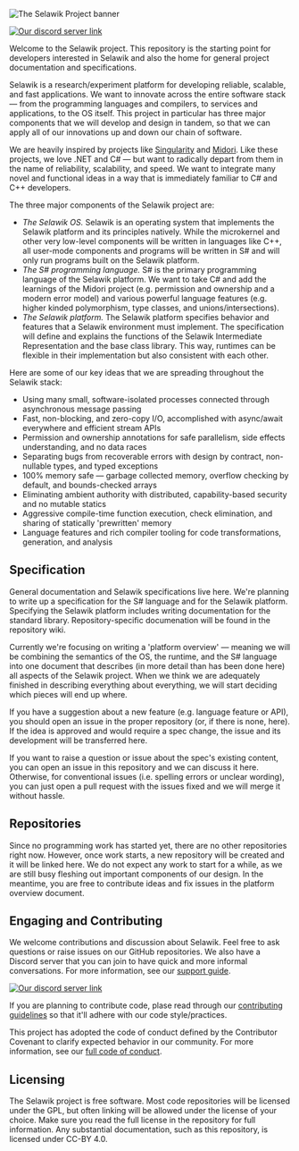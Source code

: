
![The Selawik Project banner](https://repository-images.githubusercontent.com/184154311/34c05900-7d99-11e9-92b1-c7834ce38096)

[![Our discord server link](https://discordapp.com/api/guilds/547491934055170055/widget.png?style=shield)](https://discord.gg/vZTVBxp) 

Welcome to the Selawik project. This repository is the starting point for developers interested in Selawik and also the home for general project documentation and specifications.

Selawik is a research/experiment platform for developing reliable, scalable, and fast applications. We want to innovate across the entire software stack — from the programming languages and compilers, to services and applications, to the OS itself.  This project in particular has three major components that we will develop and design in tandem, so that we can apply all of our innovations up and down our chain of software.

We are heavily inspired by projects like [Singularity](https://www.microsoft.com/en-us/research/project/singularity/) and [Midori](http://joeduffyblog.com/2015/11/03/blogging-about-midori/). Like these projects, we love .NET and C# — but want to radically depart from them in the name of reliability, scalability, and speed. We want to integrate many novel and functional ideas in a way that is immediately familiar to C# and C++ developers.

The three major components of the Selawik project are:

- *The Selawik OS.* Selawik is an operating system that implements the Selawik platform and its principles natively. While the microkernel and other very low-level components will be written in languages like C++, all user-mode components and programs will be written in S# and will only run programs built on the Selawik platform. 
- *The S# programming language.* S# is the primary programming language of the Selawik platform. We want to take C# and add the learnings of the Midori project (e.g. permission and ownership and a modern error model) and various powerful language features (e.g. higher kinded polymorphism, type classes, and unions/intersections).  
- *The Selawik platform.* The Selawik platform specifies behavior and features that a Selawik environment must implement. The specification will define and explains the functions of the Selawik Intermediate Representation and the base class library. This way, runtimes can be flexible in their implementation but also consistent with each other.

Here are some of our key ideas that we are spreading throughout the Selawik stack: 
- Using many small, software-isolated processes connected through asynchronous message passing
- Fast, non-blocking, and zero-copy I/O, accomplished with async/await everywhere and efficient stream APIs
- Permission and ownership annotations for safe parallelism, side effects understanding, and no data races
- Separating bugs from recoverable errors with design by contract, non-nullable types, and typed exceptions
- 100% memory safe — garbage collected memory, overflow checking by default, and bounds-checked arrays
- Eliminating ambient authority with distributed, capability-based security and no mutable statics 
- Aggressive compile-time function execution, check elimination, and sharing of statically 'prewritten' memory
- Language features and rich compiler tooling for code transformations, generation, and analysis

## Specification
General documentation and Selawik specifications live here. We're planning to write up a specification for the S# language and for the Selawik platform. Specifying the Selawik platform includes writing documentation for the standard library. Repository-specific documenation will be found in the repository wiki.

Currently we're focusing on writing a 'platform overview' — meaning we will be combining the semantics of the OS, the runtime, and the S# language into one document that describes (in more detail than has been done here) all aspects of the Selawik project. When we think we are adequately finished in describing everything about everything, we will start deciding which pieces will end up where.

If you have a suggestion about a new feature (e.g. language feature or API), you should open an issue in the proper repository (or, if there is none, here). If the idea is approved and would require a spec change, the issue and its development will be transferred here.

If you want to raise a question or issue about the spec's existing content, you can open an issue in this repository and we can discuss it here. Otherwise, for conventional issues (i.e. spelling errors or unclear wording), you can just open a pull request with the issues fixed and we will merge it without hassle.

## Repositories
Since no programming work has started yet, there are no other repositories right now. However, once work starts, a new repository will be created and it will be linked here. We do not expect any work to start for a while, as we are still busy fleshing out important components of our design. In the meantime, you are free to contribute ideas and fix issues in the platform overview document.

## Engaging and Contributing
We welcome contributions and discussion about Selawik. Feel free to ask questions or raise issues on our GitHub repositories. We also have a Discord server that you can join to have quick and more informal conversations. For more information, see our [support guide](https://github.com/selawik/.github/blob/master/SUPPORT.md).

[![Our discord server link](https://discordapp.com/api/guilds/547491934055170055/widget.png?style=banner2)](https://discord.gg/vZTVBxp)

If you are planning to contribute code, plase read through our [contributing guidelines](https://github.com/selawik/.github/blob/master/CONTRIBUTING.md) so that it'll adhere with our code style/practices.

This project has adopted the code of conduct defined by the Contributor Covenant to clarify expected behavior in our community. For more information, see our [full code of conduct](https://github.com/selawik/.github/blob/master/CODE_OF_CONDUCT.md).

## Licensing
The Selawik project is free software. Most code repositories will be licensed under the GPL, but often linking will be allowed under the license of your choice. Make sure you read the full license in the repository for full information. Any substantial documentation, such as this repository, is licensed under CC-BY 4.0.
